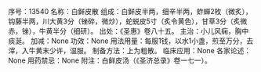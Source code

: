 序号：13540
名称：白鲜皮散
组成：白鲜皮半两，细辛半两，蚱蝉2枚（微炙），钩藤半两，川大黄3分（锉碎，微炒），蛇蜕皮5寸（炙令黄色），甘草3分（炙微赤，锉），牛黄半分（细研）。
出处：《圣惠》卷八十五。
主治：小儿风痫，胸中痰涎。
加减：None
功效：None
用法用量：每服1钱，以水1小盏，煎至万分，去滓，入牛黄末少许，温服。
制备方法：上为粗散。
临床应用：None
各家论述：None
用药禁忌：None
附注：白鲜皮汤（《圣济总录》卷一七一）。

